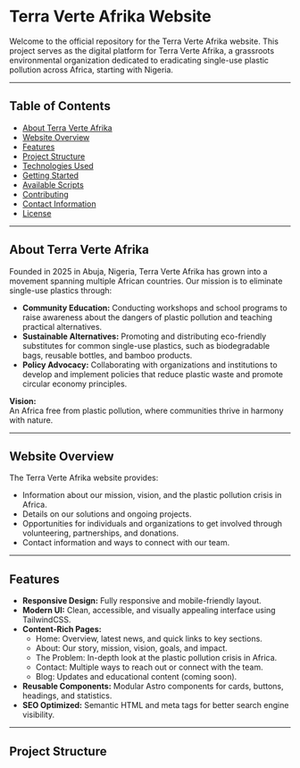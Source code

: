 # Terra Verte Afrika Website

Welcome to the official repository for the Terra Verte Afrika website. This project serves as the digital platform for Terra Verte Afrika, a grassroots environmental organization dedicated to eradicating single-use plastic pollution across Africa, starting with Nigeria.

---

## Table of Contents

- [About Terra Verte Afrika](#about-terra-verte-afrika)
- [Website Overview](#website-overview)
- [Features](#features)
- [Project Structure](#project-structure)
- [Technologies Used](#technologies-used)
- [Getting Started](#getting-started)
- [Available Scripts](#available-scripts)
- [Contributing](#contributing)
- [Contact Information](#contact-information)
- [License](#license)

---

## About Terra Verte Afrika

Founded in 2025 in Abuja, Nigeria, Terra Verte Afrika has grown into a movement spanning multiple African countries. Our mission is to eliminate single-use plastics through:

- **Community Education:** Conducting workshops and school programs to raise awareness about the dangers of plastic pollution and teaching practical alternatives.
- **Sustainable Alternatives:** Promoting and distributing eco-friendly substitutes for common single-use plastics, such as biodegradable bags, reusable bottles, and bamboo products.
- **Policy Advocacy:** Collaborating with organizations and institutions to develop and implement policies that reduce plastic waste and promote circular economy principles.

**Vision:**  
An Africa free from plastic pollution, where communities thrive in harmony with nature.

---

## Website Overview

The Terra Verte Afrika website provides:

- Information about our mission, vision, and the plastic pollution crisis in Africa.
- Details on our solutions and ongoing projects.
- Opportunities for individuals and organizations to get involved through volunteering, partnerships, and donations.
- Contact information and ways to connect with our team.

---

## Features

- **Responsive Design:** Fully responsive and mobile-friendly layout.
- **Modern UI:** Clean, accessible, and visually appealing interface using TailwindCSS.
- **Content-Rich Pages:**
  - Home: Overview, latest news, and quick links to key sections.
  - About: Our story, mission, vision, goals, and impact.
  - The Problem: In-depth look at the plastic pollution crisis in Africa.
  - Contact: Multiple ways to reach out or connect with the team.
  - Blog: Updates and educational content (coming soon).
- **Reusable Components:** Modular Astro components for cards, buttons, headings, and statistics.
- **SEO Optimized:** Semantic HTML and meta tags for better search engine visibility.

---

## Project Structure
